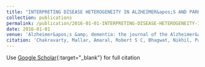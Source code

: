 ```yaml
---
title: "INTERPRETING DISEASE HETEROGENEITY IN ALZHEIMER&apos;S AND PARKINSON&apos;S DISEASE"
collection: publications
permalink: /publication/2016-01-01-INTERPRETING-DISEASE-HETEROGENEITY-IN-ALZHEIMERS-AND-PARKINSONS-DISEASE
date: 2016-01-01
venue: 'Alzheimer&apos;s &amp; dementia: the journal of the Alzheimer&apos;s Association'
citation: 'Chakravarty, Mallar, Amaral, Robert S C, Bhagwat, Nikhil, Patel, Raihaan, Garza-Villarreal, Eduardo, <b>Devenyi, Gabriel</b>, Park, Min Tae M, &quot;INTERPRETING DISEASE HETEROGENEITY IN ALZHEIMER&amp;apos;S AND PARKINSON&amp;apos;S DISEASE.&quot; Alzheimer&amp;apos;s &amp;amp; dementia: the journal of the Alzheimer&amp;apos;s Association, 2016.'
---
```

Use [Google Scholar](https://scholar.google.com/scholar?q=INTERPRETING+DISEASE+HETEROGENEITY+IN+ALZHEIMER&#x27;S+AND+PARKINSON&#x27;S+DISEASE){:target="_blank"} for full citation